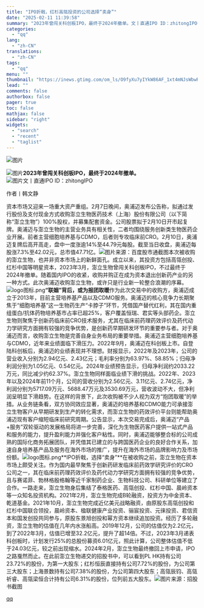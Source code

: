 ```yaml
---
title: "IPO折戟，红杉高瓴投资的公司选择“卖身”"
date: "2025-02-11 11:39:58"
summary: "2023年曾闯关科创板IPO，最终于2024年撤单。文丨直通IPO ID：zhitongIPO作者丨..."
categories:
  - "qq"
lang:
  - "zh-CN"
translations:
  - "zh-CN"
tags:
  - "qq"
menu: ""
thumbnail: "https://inews.gtimg.com/om_ls/O9fyXu7yIYkW86AF_1xt4mNJsWbwRyw_8yOVzIPQl-xsoAA_640360/0"
lead: ""
comments: false
authorbox: false
pager: true
toc: false
mathjax: false
sidebar: "right"
widgets:
  - "search"
  - "recent"
  - "taglist"
---
```


![图片](https://inews.gtimg.com/om_bt/OuHRUM9CyQRSRSsD74SbsyfSNBt5bvNxJNwbROGNvqvjoAA/641)

![图片](https://inews.gtimg.com/om_bt/OX-GcA2_uc9mVdHHU94khPfsa1ZMggNYTZNnfB1iyR-8sAA/641)**2023年曾闯关科创板IPO，最终于2024年撤单。**  
![图片](https://inews.gtimg.com/om_bt/OxE9qiTNCNbCYsmidGZNH8-Xo0GAzhuPRrUvUE-zViGTAAA/641)文丨直通IPO ID：zhitongIPO

作者丨韩文静

资本市场又迎来一场重大资产重组。2月7日晚间，奥浦迈发布公告称，拟通过发行股份及支付现金方式收购澎立生物医药技术（上海）股份有限公司（以下简称“澎立生物”）100%股权，并募集配套资金。公司股票拟于2月10日开市起复牌。奥浦迈与澎立生物的主营业务具有相关性，二者均围绕服务创新类生物医药企业开展。前者主营细胞培养基与CDMO，后者则专攻临床前CRO。2月10日，奥浦迈复牌后高开高走，盘中一度涨逾14%至44.79元每股。截至当日收盘，奥浦迈每股涨7.3%至42.02元，总市值47.71亿。![图片](https://inews.gtimg.com/om_bt/OmejT-U0pTErRUL1lW2SVz_KH2Dc6DtQdG5fPqO8XS7aoAA/641)来源：百度股市通截图本次被收购的澎立生物，也并非资本市场上的新鲜面孔。成立以来，其投资方包括高瓴创投、红杉中国等明星资本，2023年3月，澎立生物曾闯关科创板IPO，不过最终于2024年撤单。随着国内IPO的收紧，收购并购正在成为资本退出创新药产业的另一种方式。此次奥浦迈收购澎立生物，或许只是行业新一轮整合浪潮的序幕。![](https://inews.gtimg.com/om_bt/Ogvaxpv3Iw5bB0WcD3Dl8qoOehyD_OkXIXiZWDiRC0TUEAA/641 "logo图标.png")**“联姻”背后，或为报团取暖**作为此次交易中的收购方，奥浦迈成立于2013年，目前主营培养基产品以及CDMO服务。奥浦迈的核心竞争力长期聚焦于“细胞培养基”这一生物药生产“卡脖子”环节，凭借国产替代红利，其在国内重组蛋白/抗体药物培养基市占率已超25%，客户覆盖恒瑞、君实等头部药企。澎立生物则聚焦于创新药临床前CRO技术服务，尤其在临床前药理药效评价及药代动力学研究方面拥有较强的竞争优势，是创新药早期研发环节的重要参与者。对于奥浦迈而言，收购澎立生物是完善自身业务布局的重要举措。奥浦迈主营细胞培养基与CDMO，近年来业绩面临下滑压力。2022年9月，奥浦迈在科创板上市。自登陆科创板后，奥浦迈的业绩表现并不理想。财报显示，2022年及2023年，公司的营业收入分别为2.94亿元、2.43亿元；毛利率分别为63.97%、58.85%；归母净利润分别为1.05亿元、0.54亿元。2024年业绩预告显示，归母净利润约2033.22万元，同比减少约62.37%。澎立生物同样面临业绩下滑的挑战。2022年、2023年以及2024年前11个月，公司的营收分别为2.56亿元、3.11亿元、2.74亿元，净利润分别为5717.09万元、5688.47万元及3530.69万元，营收波动不大，但净利润呈明显下滑趋势。在这样的背景下，此次收购被不少人视为双方“抱团取暖”的举措。从业务链条看，双方协同效应显著，奥浦迈的培养基和CDMO能力可承接澎立生物客户从早期研发到生产的转化需求，而澎立生物的药效评价平台则能帮助奥浦迈现有客户缩短临床前研究周期。公告显示，本次交易完成后，奥浦迈“产品+服务”双轮驱动的发展格局将进一步完善，深化为生物医药客户提供一站式产品和服务的能力，提升盈利能力并强化客户粘性。同时，奥浦迈能够整合标的公司成熟的国际化商务拓展团队，并凭借其已建立的与跨国医药企业的良好合作关系，加速自身培养基产品及服务在海外市场的推广，提升在海外市场的品牌影响力及市场份额。![](https://inews.gtimg.com/om_bt/Ogvaxpv3Iw5bB0WcD3Dl8qoOehyD_OkXIXiZWDiRC0TUEAA/641 "logo图标.png")**IPO折戟，选择“卖身”**在被收购之前，澎立生物在资本市场上颇受关注。作为国内最早聚焦于创新药研发临床前药效学研究评价的CRO公司之一，其在临床前药理药效评价及药代动力学研究方面拥有较强的竞争优势，且与赛诺菲、勃林格殷格翰等近千家制药企业、生物科技公司、科研单位等建立了合作。一路走来，澎立生物身后集结了泰格医药、高瓴创投、红杉中国、晨岭资本等一众知名投资机构。2021年2月，澎立生物完成B轮融资，投资方为中金资本、乾道基金。2021年10月，澎立生物完成近亿美元战略融资，由原股东高瓴创投和红杉中国联合领投，晨岭资本、楹联健康产业投资、骊宸投资、元徕投资、君信资本和国发创投共同参与，原股东景旭创投和幂方资本继续追加投资。经历了多轮融资，澎立生物的估值在几年内水涨船高。2019年12月，公司的估值仅为2.2亿元，到了2022年3月，估值已增至32.2亿元，提升了超14倍。不过，2023年3月递表科创板时，计划发行25%的总股份募资6.01亿元，照此计算，公司整体估值不低于24.03亿元，较之前出现缩水。2024年2月，澎立生物最终撤回上市申请，IPO之路戛然而止。在此前澎立生物递交的招股书中，可以看到PL HK持有公司23.72%的股份，为第一大股东；红杉恒辰直接持有公司7.72%的股份，为公司第三大股东；上海景数持有公司7.38%的股份，为公司第四大股东；高瓴辰钧、高瓴祈睿、高瓴梁恒合计持有公司6.31%的股份，位列前五大股东。![图片](https://inews.gtimg.com/om_bt/OV68mN3RumYIv0IJk7R9ND7MbzxO4bWANcFiTdpIIM6ZgAA/641)来源：招股书截图

[qq](https://new.qq.com/rain/a/20250211A03KLR00)
